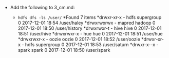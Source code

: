 * Add the following to 3_cm.md: 

  * `hdfs dfs -ls /user/`
      *Found 7 items
      *drwxr-xr-x   - hdfs   supergroup          0 2017-12-01 18:54 /user/haley
      *drwxrwxrwx   - mapred hadoop              0 2017-12-01 18:50 /user/history
      *drwxrwxr-t   - hive   hive                0 2017-12-01 18:51 /user/hive
      *drwxrwxr-x   - hue    hue                 0 2017-12-01 18:51 /user/hue
      *drwxrwxr-x   - oozie  oozie               0 2017-12-01 18:52 /user/oozie
      *drwxr-xr-x   - hdfs   supergroup          0 2017-12-01 18:53 /user/saturn
      *drwxr-x--x   - spark  spark               0 2017-12-01 18:50 /user/spark
